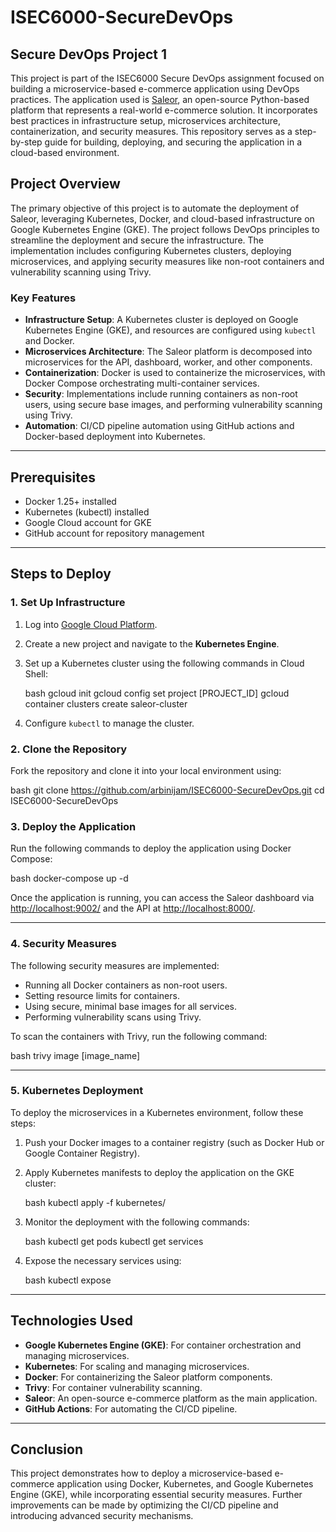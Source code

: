 
# ISEC6000-SecureDevOps

## Secure DevOps Project 1

This project is part of the ISEC6000 Secure DevOps assignment focused on building a microservice-based e-commerce application using DevOps practices. The application used is [Saleor](https://saleor.io/), an open-source Python-based platform that represents a real-world e-commerce solution. It incorporates best practices in infrastructure setup, microservices architecture, containerization, and security measures. This repository serves as a step-by-step guide for building, deploying, and securing the application in a cloud-based environment.

## Project Overview

The primary objective of this project is to automate the deployment of Saleor, leveraging Kubernetes, Docker, and cloud-based infrastructure on Google Kubernetes Engine (GKE). The project follows DevOps principles to streamline the deployment and secure the infrastructure. The implementation includes configuring Kubernetes clusters, deploying microservices, and applying security measures like non-root containers and vulnerability scanning using Trivy.

### Key Features
- **Infrastructure Setup**: A Kubernetes cluster is deployed on Google Kubernetes Engine (GKE), and resources are configured using `kubectl` and Docker.
- **Microservices Architecture**: The Saleor platform is decomposed into microservices for the API, dashboard, worker, and other components.
- **Containerization**: Docker is used to containerize the microservices, with Docker Compose orchestrating multi-container services.
- **Security**: Implementations include running containers as non-root users, using secure base images, and performing vulnerability scanning using Trivy.
- **Automation**: CI/CD pipeline automation using GitHub actions and Docker-based deployment into Kubernetes.

---

## Prerequisites

- Docker 1.25+ installed
- Kubernetes (kubectl) installed
- Google Cloud account for GKE
- GitHub account for repository management

---

## Steps to Deploy

### 1. Set Up Infrastructure

1. Log into [Google Cloud Platform](https://cloud.google.com/).
2. Create a new project and navigate to the **Kubernetes Engine**.
3. Set up a Kubernetes cluster using the following commands in Cloud Shell:

    bash
    gcloud init
    gcloud config set project [PROJECT_ID]
    gcloud container clusters create saleor-cluster
    

4. Configure `kubectl` to manage the cluster.

### 2. Clone the Repository

Fork the repository and clone it into your local environment using:

bash
git clone https://github.com/arbinijam/ISEC6000-SecureDevOps.git
cd ISEC6000-SecureDevOps


### 3. Deploy the Application

Run the following commands to deploy the application using Docker Compose:

bash
docker-compose up -d


Once the application is running, you can access the Saleor dashboard via [http://localhost:9002/](http://localhost:9002/) and the API at [http://localhost:8000/](http://localhost:8000/).

---

### 4. Security Measures

The following security measures are implemented:

- Running all Docker containers as non-root users.
- Setting resource limits for containers.
- Using secure, minimal base images for all services.
- Performing vulnerability scans using Trivy.

To scan the containers with Trivy, run the following command:

bash
trivy image [image_name]


---

### 5. Kubernetes Deployment

To deploy the microservices in a Kubernetes environment, follow these steps:

1. Push your Docker images to a container registry (such as Docker Hub or Google Container Registry).
2. Apply Kubernetes manifests to deploy the application on the GKE cluster:

    bash
    kubectl apply -f kubernetes/
    

3. Monitor the deployment with the following commands:

    bash
    kubectl get pods
    kubectl get services
    

4. Expose the necessary services using:

    bash
    kubectl expose
    

---

## Technologies Used

- **Google Kubernetes Engine (GKE)**: For container orchestration and managing microservices.
- **Kubernetes**: For scaling and managing microservices.
- **Docker**: For containerizing the Saleor platform components.
- **Trivy**: For container vulnerability scanning.
- **Saleor**: An open-source e-commerce platform as the main application.
- **GitHub Actions**: For automating the CI/CD pipeline.

---

## Conclusion

This project demonstrates how to deploy a microservice-based e-commerce application using Docker, Kubernetes, and Google Kubernetes Engine (GKE), while incorporating essential security measures. Further improvements can be made by optimizing the CI/CD pipeline and introducing advanced security mechanisms.

